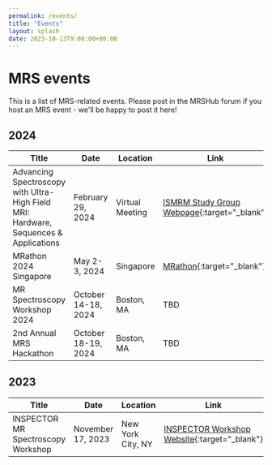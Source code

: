 ```yaml
---
permalink: /events/
title: "Events"
layout: splash
date: 2023-10-13T9:00:00+00:00
---
```


# MRS events

This is a list of MRS-related events. Please post in the MRSHub forum if you host an MRS event - we'll be happy to post it here!

## 2024

| Title | Date | Location | Link |
|-------|------|----------|------|
| Advancing Spectroscopy with Ultra-High Field MRI: Hardware, Sequences & Applications | February 29, 2024 | Virtual Meeting | [ISMRM Study Group Webpage](https://www.ismrm.org/virtual-meetings/){:target="_blank"} |
| MRathon 2024 Singapore | May 2-3, 2024 | Singapore | [MRathon](https://mrathon.github.io/singapore2024/){:target="_blank"} |
| MR Spectroscopy Workshop 2024 | October 14-18, 2024 | Boston, MA | TBD |
| 2nd Annual MRS Hackathon | October 18-19, 2024 | Boston, MA | TBD |

## 2023

| Title | Date | Location | Link |
|-------|------|----------|------|
| INSPECTOR MR Spectroscopy Workshop | November 17, 2023 | New York City, NY | [INSPECTOR Workshop Website](https://juchem.bme.columbia.edu/content/mr-spectroscopy-workshop){:target="_blank"} |
